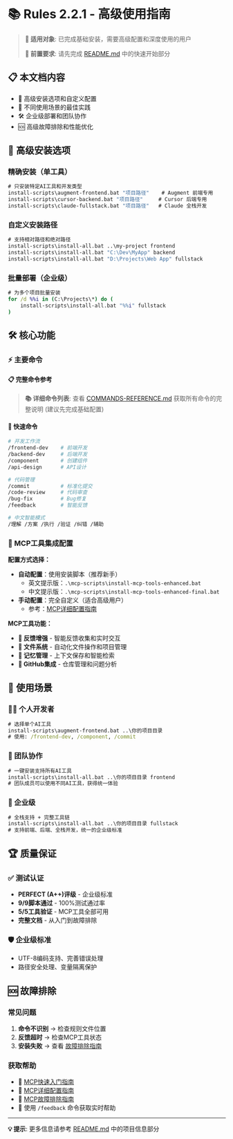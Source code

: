 # 📚 Rules 2.2.1 - 高级使用指南

> **🎯 适用对象**: 已完成基础安装，需要高级配置和深度使用的用户
>
> **📖 前置要求**: 请先完成 [README.md](README.md) 中的快速开始部分

## 📋 本文档内容

- 🔧 高级安装选项和自定义配置
- 🎯 不同使用场景的最佳实践
- 🛠️ 企业级部署和团队协作
- 🆘 高级故障排除和性能优化
## 🔧 高级安装选项

### 精确安装（单工具）
```cmd
# 只安装特定AI工具和开发类型
install-scripts\augment-frontend.bat "项目路径"    # Augment 前端专用
install-scripts\cursor-backend.bat "项目路径"     # Cursor 后端专用
install-scripts\claude-fullstack.bat "项目路径"   # Claude 全栈开发
```

### 自定义安装路径
```cmd
# 支持相对路径和绝对路径
install-scripts\install-all.bat ..\my-project frontend
install-scripts\install-all.bat "C:\Dev\MyApp" backend
install-scripts\install-all.bat "D:\Projects\Web App" fullstack
```

### 批量部署（企业级）
```cmd
# 为多个项目批量安装
for /d %%i in (C:\Projects\*) do (
    install-scripts\install-all.bat "%%i" fullstack
)
```

## 🛠️ 核心功能

### ⚡ 主要命令

#### 📋 完整命令参考

> **📚 详细命令列表**: 查看 [COMMANDS-REFERENCE.md](COMMANDS-REFERENCE.md) 获取所有命令的完整说明 (建议先完成基础配置)


#### 🎯 快速命令
```bash
# 开发工作流
/frontend-dev    # 前端开发
/backend-dev     # 后端开发
/component       # 创建组件
/api-design      # API设计

# 代码管理
/commit          # 标准化提交
/code-review     # 代码审查
/bug-fix         # Bug修复
/feedback        # 智能反馈

# 中文智能模式
/理解 /方案 /执行 /验证 /纠错 /辅助
```

### 🔧 MCP工具集成配置

**配置方式选择：**
- **自动配置**：使用安装脚本（推荐新手）
  - 英文提示版：`.\mcp-scripts\install-mcp-tools-enhanced.bat`
  - 中文提示版：`.\mcp-scripts\install-mcp-tools-enhanced-final.bat`
- **手动配置**：完全自定义（适合高级用户）
  - 参考：[MCP详细配置指南](docs/MCP-DETAILED-CONFIG-GUIDE.md)

**MCP工具功能：**
- **💬 反馈增强** - 智能反馈收集和实时交互
- **📁 文件系统** - 自动化文件操作和项目管理
- **🧠 记忆管理** - 上下文保存和智能检索
- **🐙 GitHub集成** - 仓库管理和问题分析

## 🎯 使用场景

### 👨‍💻 个人开发者
```cmd
# 选择单个AI工具
install-scripts\augment-frontend.bat ..\你的项目目录
# 使用: /frontend-dev, /component, /commit
```

### 👥 团队协作
```cmd
# 一键安装支持所有AI工具
install-scripts\install-all.bat ..\你的项目目录 frontend
# 团队成员可以使用不同AI工具，获得统一体验
```

### 🏢 企业级
```cmd
# 全栈支持 + 完整工具链
install-scripts\install-all.bat ..\你的项目目录 fullstack
# 支持前端、后端、全栈开发，统一的企业级标准
```

## 🏆 质量保证

### ✅ 测试认证
- **PERFECT (A++)评级** - 企业级标准
- **9/9脚本通过** - 100%测试通过率
- **5/5工具验证** - MCP工具全部可用
- **完整文档** - 从入门到故障排除

### 🛡️ 企业级标准
- UTF-8编码支持、完善错误处理
- 路径安全处理、变量隔离保护

## 🆘 故障排除

### 常见问题
1. **命令不识别** → 检查规则文件位置
2. **反馈超时** → 检查MCP工具状态
3. **安装失败** → 查看 [故障排除指南](docs/MCP-TROUBLESHOOTING-GUIDE.md)

### 获取帮助
- 🚀 [MCP快速入门指南](docs/MCP-QUICK-START-GUIDE.md)
- 🔧 [MCP详细配置指南](docs/MCP-DETAILED-CONFIG-GUIDE.md)
- 📖 [MCP故障排除指南](docs/MCP-TROUBLESHOOTING-GUIDE.md)
- 🤖 使用 `/feedback` 命令获取实时帮助

---

**💡 提示**: 更多信息请参考 [README.md](README.md) 中的项目信息部分
